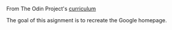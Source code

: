 From The Odin Project's [curriculum](http://www.theodinproject.com/courses/web-development-101/lessons/html-css)

The goal of this asignment is to recreate the Google homepage.